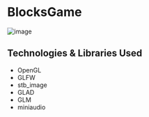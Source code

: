# BlocksGame



![image](https://github.com/user-attachments/assets/7472126c-40a6-4985-968b-5ac455a1a118)




## Technologies & Libraries Used

* OpenGL
* GLFW
* stb_image
* GLAD
* GLM
* miniaudio
